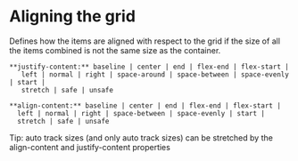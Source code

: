 # Aligning the grid

Defines how the items are aligned with respect to the grid if the size of all the items combined is not the same size as the container.

```
**justify-content:** baseline | center | end | flex-end | flex-start | 
   left | normal | right | space-around | space-between | space-evenly | start | 
   stretch | safe | unsafe
```
```
**align-content:** baseline | center | end | flex-end | flex-start | 
  left | normal | right | space-between | space-evenly | start | 
  stretch | safe | unsafe
```
Tip: auto track sizes (and only auto track sizes) can be stretched by the align-content and justify-content properties